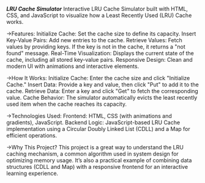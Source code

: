 ***LRU Cache Simulator***
Interactive LRU Cache Simulator built with HTML, CSS, and JavaScript to visualize how a Least Recently Used (LRU) Cache works.

->Features:
Initialize Cache: Set the cache size to define its capacity.
Insert Key-Value Pairs: Add new entries to the cache.
Retrieve Values: Fetch values by providing keys. If the key is not in the cache, it returns a "not found" message.
Real-Time Visualization: Displays the current state of the cache, including all stored key-value pairs.
Responsive Design: Clean and modern UI with animations and interactive elements.

->How It Works:
Initialize Cache: Enter the cache size and click "Initialize Cache."
Insert Data: Provide a key and value, then click "Put" to add it to the cache.
Retrieve Data: Enter a key and click "Get" to fetch the corresponding value.
Cache Behavior: The simulator automatically evicts the least recently used item when the cache reaches its capacity.

->Technologies Used:
Frontend: HTML, CSS (with animations and gradients), JavaScript.
Backend Logic: JavaScript-based LRU Cache implementation using a Circular Doubly Linked List (CDLL) and a Map for efficient operations.

->Why This Project?
This project is a great way to understand the LRU caching mechanism, a common algorithm used in system design for optimizing memory usage. It’s also a practical example of combining data structures (CDLL and Map) with a responsive frontend for an interactive learning experience.
